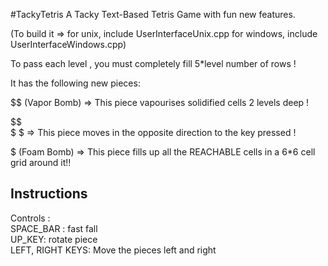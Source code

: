 #TackyTetris
A Tacky Text-Based Tetris Game with fun new features.

(To build it => for unix,     include UserInterfaceUnix.cpp
               for windows,  include UserInterfaceWindows.cpp)
               
To pass each level , you must completely fill  5*level number of rows !

It has the following new pieces:

$$      (Vapor Bomb)       => This piece vapourises solidified cells 2 levels deep !

   $$   
$    $                     => This piece moves in the opposite direction to the key pressed !

$       (Foam Bomb)       => This piece fills up all the REACHABLE cells in a 6*6 cell grid around it!!



Instructions
----------------------------------------------

Controls :  
SPACE_BAR : fast fall  
UP_KEY: rotate piece  
LEFT, RIGHT KEYS: Move the pieces left and right
